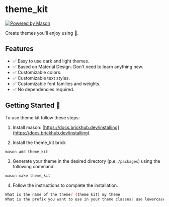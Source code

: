 # theme_kit

[![Powered by Mason](https://img.shields.io/endpoint?url=https%3A%2F%2Ftinyurl.com%2Fmason-badge)](https://github.com/felangel/mason)

Create themes you'll enjoy using 🎨.

## Features

- ✅ Easy to use dark and light themes.
- ✅ Based on Material Design. Don't need to learn anything new.
- ✅ Customizable colors.
- ✅ Customizable text styles.
- ✅ Customizable font families and weights.
- ✅ No dependencies required.


## Getting Started 🚀

To use theme kit follow these steps:

1. Install mason: [https://docs.brickhub.dev/installing](https://docs.brickhub.dev/installing)

2. Install the theme_kit brick

```bash
mason add theme_kit
```

3. Generate your theme in the desired directory (p.e. `/packages`) 
using the following command:

```bash
mason make theme_kit
```

4. Follow the instructions to complete the installation.
```bash
What is the name of the theme? (theme kit) my theme
What is the prefix you want to use in your theme classes? use lowercase, no spaces. Recommended to be 2-3 characters long. (tk) mt
```